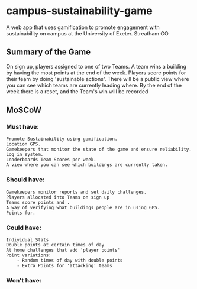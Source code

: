 # campus-sustainability-game
A web app that uses gamification to promote engagement with sustainability on campus at the University of Exeter.
Streatham GO

## Summary of the Game

On sign up, players assigned to one of two Teams.
A team wins a building by having the most points at the end of the week.
Players score points for their team by doing 'sustainable actions'.
There will be a public view where you can see which teams are currently leading where.
By the end of the week there is a reset, and the Team's win will be recorded


## MoSCoW 
### Must have:
    Promote Sustainability using gamification.
    Location GPS.
    Gamekeepers that monitor the state of the game and ensure reliability.
    Log in system.
    Leaderboards Team Scores per week.
    A view where you can see which buildings are currently taken.
### Should have:
    Gamekeepers monitor reports and set daily challenges.
    Players allocated into Teams on sign up
    Teams score points and .
    A way of verifying what buildings people are in using GPS.
    Points for.
### Could have:
    Individual Stats
    Double points at certain times of day
    At home challenges that add 'player points'
    Point variations:
        - Random times of day with double points
        - Extra Points for 'attacking' teams
### Won't have:
